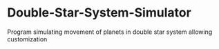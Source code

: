 # Double-Star-System-Simulator
Program simulating movement of planets in double star system allowing customization
